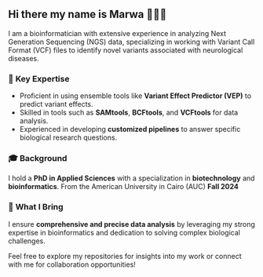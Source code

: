 ## Hi there my name is Marwa 👋🧬🔬

I am a bioinformatician with extensive experience in analyzing Next Generation Sequencing (NGS) data, specializing in working with Variant Call Format (VCF) files to identify novel variants associated with neurological diseases. 

### 🧬 **Key Expertise**
- Proficient in using ensemble tools like **Variant Effect Predictor (VEP)** to predict variant effects.
- Skilled in tools such as **SAMtools**, **BCFtools**, and **VCFtools** for data analysis.
- Experienced in developing **customized pipelines** to answer specific biological research questions.

### 🎓 **Background**
I hold a **PhD in Applied Sciences** with a specialization in **biotechnology** and **bioinformatics**. From the American University in Cairo (AUC) **Fall 2024**

### 🌟 **What I Bring**
I ensure **comprehensive and precise data analysis** by leveraging my strong expertise in bioinformatics and dedication to solving complex biological challenges.

Feel free to explore my repositories for insights into my work or connect with me for collaboration opportunities!

